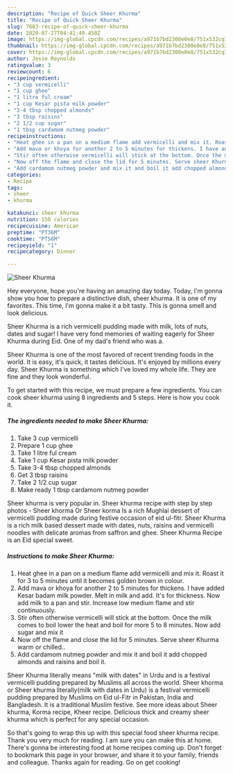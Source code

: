 ```yaml
---
description: "Recipe of Quick Sheer Khurma"
title: "Recipe of Quick Sheer Khurma"
slug: 7683-recipe-of-quick-sheer-khurma
date: 2020-07-27T04:41:49.450Z
image: https://img-global.cpcdn.com/recipes/a971b7bd2300e0e8/751x532cq70/sheer-khurma-recipe-main-photo.jpg
thumbnail: https://img-global.cpcdn.com/recipes/a971b7bd2300e0e8/751x532cq70/sheer-khurma-recipe-main-photo.jpg
cover: https://img-global.cpcdn.com/recipes/a971b7bd2300e0e8/751x532cq70/sheer-khurma-recipe-main-photo.jpg
author: Jesse Reynolds
ratingvalue: 3
reviewcount: 6
recipeingredient:
- "3 cup vermicelli"
- "1 cup ghee"
- "1 litre ful cream"
- "1 cup Kesar pista milk powder"
- "3-4 tbsp chopped almonds"
- "3 tbsp raisins"
- "2 1/2 cup sugar"
- "1 tbsp cardamom nutmeg powder"
recipeinstructions:
- "Heat ghee in a pan on a medium flame add vermicelli and mix it. Roast it for 3 to 5 minutes until it becomes golden brown in colour."
- "Add mava or khoya for another 2 to 5 minutes for thickens. I have added Kesar badam milk powder. Melt in milk and add. It&#39;s for thickness. Now add milk to a pan and stir. Increase low medium flame and stir continuously."
- "Stir often otherwise vermicelli will stick at the bottom. Once the milk comes to boil lower the heat and boil for more 5 to 8 minutes. Now add sugar and mix it"
- "Now off the flame and close the lid for 5 minutes. Serve sheer Khurma warm or chilled.."
- "Add cardamom nutmeg powder and mix it and boil it add chopped almonds and raisins and boil it."
categories:
- Recipe
tags:
- sheer
- khurma

katakunci: sheer khurma 
nutrition: 150 calories
recipecuisine: American
preptime: "PT36M"
cooktime: "PT56M"
recipeyield: "1"
recipecategory: Dinner

---
```



![Sheer Khurma](https://img-global.cpcdn.com/recipes/a971b7bd2300e0e8/751x532cq70/sheer-khurma-recipe-main-photo.jpg)

Hey everyone, hope you're having an amazing day today. Today, I'm gonna show you how to prepare a distinctive dish, sheer khurma. It is one of my favorites. This time, I'm gonna make it a bit tasty. This is gonna smell and look delicious.

Sheer Khurma is a rich vermicelli pudding made with milk, lots of nuts, dates and sugar! I have very fond memories of waiting eagerly for Sheer Khurma during Eid. One of my dad&#39;s friend who was a.

Sheer Khurma is one of the most favored of recent trending foods in the world. It is easy, it's quick, it tastes delicious. It's enjoyed by millions every day. Sheer Khurma is something which I've loved my whole life. They are fine and they look wonderful.


To get started with this recipe, we must prepare a few ingredients. You can cook sheer khurma using 8 ingredients and 5 steps. Here is how you cook it.

<!--inarticleads1-->

##### The ingredients needed to make Sheer Khurma:

1. Take 3 cup vermicelli
1. Prepare 1 cup ghee
1. Take 1 litre ful cream
1. Take 1 cup Kesar pista milk powder
1. Take 3-4 tbsp chopped almonds
1. Get 3 tbsp raisins
1. Take 2 1/2 cup sugar
1. Make ready 1 tbsp cardamom nutmeg powder


Sheer khurma is very popular in. Sheer khurma recipe with step by step photos - Sheer khorma Or Sheer korma Is a rich Mughlai dessert of vermicelli pudding made during festive occasion of eid ul-fitr. Sheer Khurma is a rich milk based dessert made with dates, nuts, raisins and vermicelli noodles with delicate aromas from saffron and ghee. Sheer Khurma Recipe is an Eid special sweet. 

<!--inarticleads2-->

##### Instructions to make Sheer Khurma:

1. Heat ghee in a pan on a medium flame add vermicelli and mix it. Roast it for 3 to 5 minutes until it becomes golden brown in colour.
1. Add mava or khoya for another 2 to 5 minutes for thickens. I have added Kesar badam milk powder. Melt in milk and add. It&#39;s for thickness. Now add milk to a pan and stir. Increase low medium flame and stir continuously.
1. Stir often otherwise vermicelli will stick at the bottom. Once the milk comes to boil lower the heat and boil for more 5 to 8 minutes. Now add sugar and mix it
1. Now off the flame and close the lid for 5 minutes. Serve sheer Khurma warm or chilled..
1. Add cardamom nutmeg powder and mix it and boil it add chopped almonds and raisins and boil it.


Sheer Khurma literally means &#34;milk with dates&#34; in Urdu and is a festival vermicelli pudding prepared by Muslims all across the world. Sheer khorma or Sheer khurma literally(milk with dates in Urdu) is a festival vermicelli pudding prepared by Muslims on Eid ul-Fitr in Pakistan, India and Bangladesh. It is a traditional Muslim festive. See more ideas about Sheer khurma, Korma recipe, Kheer recipe. Delicious thick and creamy sheer khurma which is perfect for any special occasion. 

So that's going to wrap this up with this special food sheer khurma recipe. Thank you very much for reading. I am sure you can make this at home. There's gonna be interesting food at home recipes coming up. Don't forget to bookmark this page in your browser, and share it to your family, friends and colleague. Thanks again for reading. Go on get cooking!
